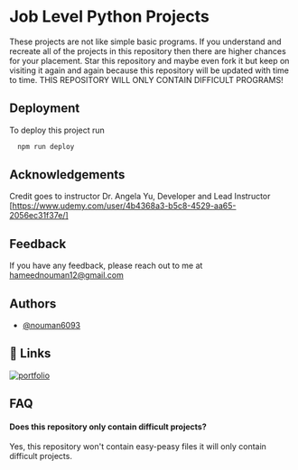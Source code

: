 
# Job Level Python Projects

These projects are not like simple basic programs. If you understand and recreate all of the projects in this repository then there are higher chances for your placement. Star this repository and maybe even fork it but keep on visiting it again and again because this repository will be updated with time to time. THIS REPOSITORY WILL ONLY CONTAIN DIFFICULT PROGRAMS!


## Deployment

To deploy this project run

```bash
  npm run deploy
```


## Acknowledgements

Credit goes to instructor Dr. Angela Yu, Developer and Lead Instructor [https://www.udemy.com/user/4b4368a3-b5c8-4529-aa65-2056ec31f37e/]
## Feedback

If you have any feedback, please reach out to me at hameednouman12@gmail.com


## Authors

- [@nouman6093](https://github.com/nouman6093)


## 🔗 Links
[![portfolio](https://img.shields.io/badge/my_portfolio-000?style=for-the-badge&logo=ko-fi&logoColor=white)](https://linktr.ee/noumanhameed)


## FAQ

#### Does this repository only contain difficult projects?

Yes, this repository won't contain easy-peasy files it will only contain difficult projects.

